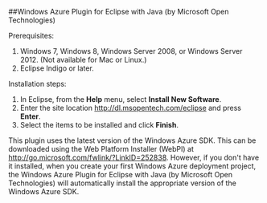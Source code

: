 ##Windows Azure Plugin for Eclipse with Java (by Microsoft Open Technologies)

Prerequisites:

1. Windows 7, Windows 8, Windows Server 2008, or Windows Server 2012. (Not available for Mac or Linux.)
2. Eclipse Indigo or later.

Installation steps:

1. In Eclipse, from the **Help** menu, select **Install New Software**.
2. Enter the site location <http://dl.msopentech.com/eclipse> and press **Enter**.
3. Select the items to be installed and click **Finish**.

This plugin uses the latest version of the Windows Azure SDK. This can be downloaded using the Web Platform Installer (WebPI) at <http://go.microsoft.com/fwlink/?LinkID=252838>. However, if you don't have it installed, when you create your first Windows Azure deployment project, the Windows Azure Plugin for Eclipse with Java (by Microsoft Open Technologies) will automatically install the appropriate version of the Windows Azure SDK. 

